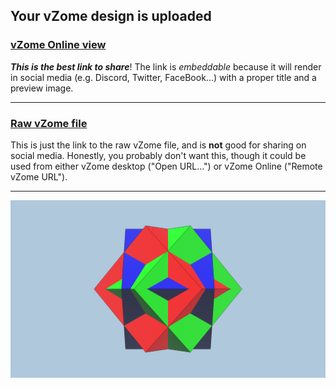 ## Your vZome design is uploaded

### [vZome Online view][embed]

***This is the best link to share***!  The link is *embeddable* because it will render in social media (e.g. Discord, Twitter, FaceBook...) with a proper title and a preview image.

---

### [Raw vZome file][raw]

This is just the link to the raw vZome file, and is **not** good for
sharing on social media.
Honestly, you probably don't want this, though it could be used from either
vZome desktop ("Open URL...") or vZome Online ("Remote vZome URL").

---

![Image](<24-vertex-3-cubes-rotated-on-edge.png>)


[embed]: <https://vzome.com/app/embed.py?url=https://raw.githubusercontent.com/david-hall/vzome-sharing/main/2021/10/27/02-55-57-24-vertex-3-cubes-rotated-on-edge/24-vertex-3-cubes-rotated-on-edge.vZome>
[raw]: <https://raw.githubusercontent.com/david-hall/vzome-sharing/main/2021/10/27/02-55-57-24-vertex-3-cubes-rotated-on-edge/24-vertex-3-cubes-rotated-on-edge.vZome>
